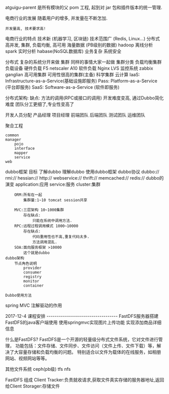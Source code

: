 atguigu-parent 是所有模块的父 pom 工程, 起到对 jar 包和插件版本的统一管理.


电商行业的发展
	随着用户的增多, 并发量在不断怎加.
	
	并发量高, 技术要求高!
电商行业的特点
	技术新 (机器学习, 区块链)
	技术范围广 (Redis, Linux...)
	分布式 
	高并发, 集群, 负载均衡, 高可用
	海量数据 (PB级别的数据) hadoop 离线分析 spark 实时分析 habase(NoSQL数据库)
	业务复杂
	系统安全
	
分布式
	复杂的系统分开来做
集群
	同样的事情大家一起做
集群分类
	负载均衡集群
		负载设备
			硬件负载
				F5 netscaler A10
			软件负载
				Nginx LVS
			监控系统 zabbix ganglian
	高可用集群
		可用性很高的集群(主备)
	科学集群
云计算
	IaaS: Infrastructure-as-a-Service(基础设施即服务)
	Pass: Platform-as-a-Service (平台即服务)
	SaaS: Software-as-a-Service (软件即服务)
	
分布式架构:
    缺点: 方法的调用(RPC或接口的调用) 开发难度变高, 通过Dubbo简化难度
          团队分工更细了,专业性变高了

开发人员分配
	产品经理
	项目经理
	前端团队
	后端团队
	测试团队
	运维团队
	
聚合工程

	common
	manager
		pojo
		interface
		mapper
		service
	web
	
dubbo框架
	目标
		了解dubbo
		理解dubbo
		使用dubbo框架
	dubbo协议
		dubbo://
		rmi://
		hessian://
		http://
		webservice://
		thrift://
		memcached://
		redis://
	dubbo的演变
		application:应用
		service:服务
		cluster:集群
		
		ORM:所有在一起
			集群量:1~10 tomcat session共享
			
		MVC:三层架构 10~1000集群
			存在缺点:
				只能在系统中调用方法.
		RPC:远程过程调用模式 1000~10000
			存在缺点:
				代码重用性也不高,重复代码太多.
				方法调用混乱.
		SOA:面向服务框架 >10000
			这个就是dubbo
	dubbo架构
		节点角色说明
			provider
			consumer
			registry
			monitor
			container
			
	Dubbo使用方法
		
		
spring MVC
	注解驱动的作用

2017-12-4 课程安排 -----------------------------------
	FastDFS服务器搭建
	FastDFS的java客户端使用
	使用springmvc实现图片上传功能
	实现添加商品详细信息
	
什么是FastDFS?
	FastDFS是一个开源的轻量级分布式文件系统，它对文件进行管理，
	功能包括：文件存储、文件同步、文件访问（文件上传、文件下载）等，解决了大容量存储和负载均衡的问题。
	特别适合以文件为载体的在线服务，如相册网站、视频网站等等。
	
其他文件系统
	ceph(pb级) tfs nfs

FastDFS 组成
	Client
	Tracker:负责就收请求,获取文件真实存储的服务器地址,返回给Client
	Storager:存储文件
	
	
